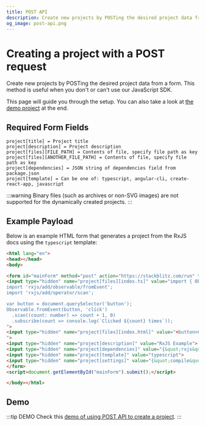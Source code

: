 ```yaml
---
title: POST API
description: Create new projects by POSTing the desired project data from a form. This method is useful when you don't or can't use our JavaScript SDK.
og_image: post-api.png
---
```


# Creating a project with a POST request

Create new projects by POSTing the desired project data from a form. This method is useful when you don't or can't use our JavaScript SDK.

This page will guide you through the setup. You can also take a look at [the demo project](#demo) at the end.

## Required Form Fields

```
project[title] = Project title
project[description] = Project description
project[files][FILE_PATH] = Contents of file, specify file path as key
project[files][ANOTHER_FILE_PATH] = Contents of file, specify file path as key
project[dependencies] = JSON string of dependencies field from package.json
project[template] = Can be one of: typescript, angular-cli, create-react-app, javascript
```

:::warning
Binary files (such as archives or non-SVG images) are not supported for the dynamically created projects.
:::

## Example Payload

Below is an example HTML form that generates a project from the RxJS docs using the `typescript` template:

```html
<html lang="en">
<head></head>
<body>

<form id="mainForm" method="post" action="https://stackblitz.com/run" target="_self">
<input type="hidden" name="project[files][index.ts]" value="import { Observable } from 'rxjs/Observable';
import 'rxjs/add/observable/fromEvent';
import 'rxjs/add/operator/scan';

var button = document.querySelector('button');
Observable.fromEvent(button, 'click')
  .scan((count: number) => count + 1, 0)
  .subscribe(count => console.log(`Clicked ${count} times`));
">
<input type="hidden" name="project[files][index.html]" value="<button>Click Me</button>
">
<input type="hidden" name="project[description]" value="RxJS Example">
<input type="hidden" name="project[dependencies]" value="{&quot;rxjs&quot;:&quot;5.5.6&quot;}">
<input type="hidden" name="project[template]" value="typescript">
<input type="hidden" name="project[settings]" value="{&quot;compile&quot;:{&quot;clearConsole&quot;:false}}">
</form>
<script>document.getElementById("mainForm").submit();</script>

</body></html>
```

## Demo

:::tip DEMO
Check this [demo of using POST API to create a project](https://stackblitz.com/edit/sdk-create-via-post-api).
:::
